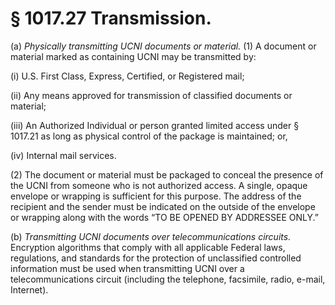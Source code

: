 # § 1017.27   Transmission.

(a) *Physically transmitting UCNI documents or material.* (1) A document or material marked as containing UCNI may be transmitted by:


(i) U.S. First Class, Express, Certified, or Registered mail;


(ii) Any means approved for transmission of classified documents or material;


(iii) An Authorized Individual or person granted limited access under § 1017.21 as long as physical control of the package is maintained; or,


(iv) Internal mail services.


(2) The document or material must be packaged to conceal the presence of the UCNI from someone who is not authorized access. A single, opaque envelope or wrapping is sufficient for this purpose. The address of the recipient and the sender must be indicated on the outside of the envelope or wrapping along with the words “TO BE OPENED BY ADDRESSEE ONLY.”


(b) *Transmitting UCNI documents over telecommunications circuits.* Encryption algorithms that comply with all applicable Federal laws, regulations, and standards for the protection of unclassified controlled information must be used when transmitting UCNI over a telecommunications circuit (including the telephone, facsimile, radio, e-mail, Internet).





